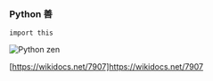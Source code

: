 ### Python 善

```
import this
```

![Python zen](https://secuwave.github.io/pylearn/02/files/python_zen.png)

[https://wikidocs.net/7907]https://wikidocs.net/7907